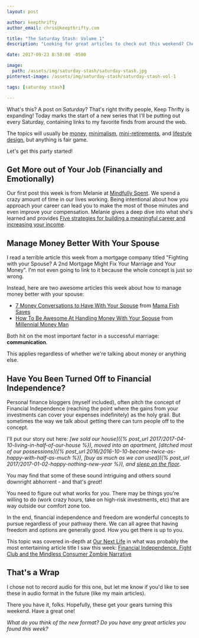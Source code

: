 ```yaml
---
layout: post

author: keepthrifty
author_email: chris@keepthrifty.com

title: "The Saturday Stash: Volume 1"
description: "Looking for great articles to check out this weekend? Check out my favorite finds from the week."

date: 2017-09-23 8:58:00 -0500

image:
  path: /assets/img/saturday-stash/saturday-stash.jpg
pinterest-image: /assets/img/saturday-stash/saturday-stash-vol-1

tags: [saturday stash]

---
```


What's this? A post on _Saturday_? That's right thrifty people, Keep Thrifty is expanding! Today marks the start of a new series that I'll be putting out every Saturday, containing links to my favorite finds from around the web.

The topics will usually be [money](/archive/#money), [minimalism](/archive/#minimalism), [mini-retirements](/archive/#mini-retirement), and [lifestyle design](/archive/#dreams-&-values), but anything is fair game.

Let's get this party started!

## Get More out of Your Job (Financially and Emotionally)

Our first post this week is from Melanie at [Mindfully Spent](https://www.mindfullyspent.com). We spend a crazy amount of time in our lives working. Being intentional about how you approach your career can lead you to make the most of those minutes and even improve your compensation. Melanie gives a deep dive into what she's learned and provides [Five strategies for building a meaningful career and increasing your income](https://www.mindfullyspent.com/home/five-strategies-to-successfully-increase-annual-income-get-raises-gain-responsibility-career-growth).

## Manage Money Better With Your Spouse

I read a terrible article this week from a mortgage company titled "Fighting with your Spouse? A 2nd Mortgage Might Fix Your Marriage and Your Money". I'm not even going to link to it because the whole concept is just so wrong.

Instead, here are two awesome articles this week about how to manage money better with your spouse:

- [7 Money Conversations to Have With Your Spouse](https://www.mamafishsaves.com/money-conversations-spouse/) from [Mama Fish Saves](https://www.mamafishsaves.com)
- [How To Be Awesome At Handling Money With Your Spouse](https://millennialmoneyman.com/how-to-be-awesome-at-handling-money-with-your-spouse/) from [Millennial Money Man](https://millennialmoneyman.com)

Both hit on the most important factor in a successful marriage: __communication__.

This applies regardless of whether we're talking about money or anything else.

## Have You Been Turned Off to Financial Independence?

Personal finance bloggers (myself included), often pitch the concept of Financial Independence (reaching the point where the gains from your investments can cover your expenses indefinitely) as the holy grail. But sometimes the way we talk about getting there can turn people off to the concept.

I'll put our story out here: _[we sold our house]({% post_url 2017/2017-04-10-living-in-half-of-our-house %}), moved into an apartment, [ditched most of our possessions]({% post_url 2016/2016-10-10-become-twice-as-happy-with-half-as-much %}), [buy as much as we can used]({% post_url 2017/2017-01-02-happy-nothing-new-year %}), and [sleep on the floor](http://www.jaimedeclutters.com/blog/2017/04/05/why-we-sleep-on-the-floor/)_.

You may find that some of these sound intriguing and others sound downright abhorrent - and that's _great_!

You need to figure out what works for you. There may be things you're willing to do (work crazy hours, take on high-risk investments, etc) that are way outside our comfort zone too.

In the end, financial independence and freedom are wonderful concepts to pursue regardless of your pathway there. We can all agree that having freedom and options are generally good. How you get there is up to you.

This topic was covered in-depth at [Our Next Life](https://ournextlife.com) in what was probably the most entertaining article title I saw this week: [Financial Independence, Fight Club and the Mindless Consumer Zombie Narrative](https://ournextlife.com/2017/09/20/fight-club-narrative/)

## That's a Wrap

I chose not to record audio for this one, but let me know if you'd like to see these in audio format in the future (like my main articles).

There you have it, folks. Hopefully, these get your gears turning this weekend. Have a great one!

_What do you think of the new format? Do you have any great articles you found this week?_

